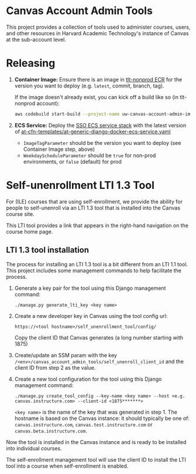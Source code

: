 # Canvas Account Admin Tools

This project provides a collection of tools used to administer courses, users, and other resources in Harvard Academic Technology's instance of Canvas at the sub-account level.


# Releasing

1. **Container Image:** Ensure there is an image in [tlt-nonprod ECR](https://console.aws.amazon.com/ecr/repositories/private/482956169056/uw/canvas-account-admin?region=us-east-1) for the version you want to deploy (e.g. `latest`, commit, branch, tag).

    If the image doesn't already exist, you can kick off a build like so (in tlt-nonprod account):
    ```sh
    aws codebuild start-build --project-name uw-canvas-account-admin-image-build --source-version <git-ref>
    ```

2. **ECS Service:** Deploy the [SSO ECS service stack](https://console.aws.amazon.com/cloudformation/#/stacks?filteringStatus=active&filteringText=uw-canvas-account-admin-tools-ecs-service&viewNested=true&hideStacks=false) with the latest version of [at-cfn-templates/at-generic-django-docker-ecs-service.yaml](https://github.huit.harvard.edu/HUIT/at-cfn-templates/blob/master/at-generic-django-docker-ecs-service.yaml)
    * `ImageTagParameter` should be the version you want to deploy (see Container Image step, above)
    * `WeekdayScheduleParameter` should be `true` for non-prod environments, or `false` (default) for prod


# Self-unenrollment LTI 1.3 Tool

For (ILE) courses that are using self-enrollment, we provide the ability for people to self-unenroll via an LTI 1.3 tool that is installed into the Canvas course site.

This LTI tool provides a link that appears in the right-hand navigation on the course home page.

## LTI 1.3 tool installation

The process for installing an LTI 1.3 tool is a bit different from an LTI 1.1 tool. This project includes some management commands to help facilitate the process.

1. Generate a key pair for the tool using this Django management command:

    ```./manage.py generate_lti_key <key name>```

2. Create a new developer key in Canvas using the tool config url:

    ```https://<tool hostname>/self_unenrollment_tool/config/```

    Copy the client ID that Canvas generates (a long number starting with 1875)

3. Create/update an SSM param with the key `/<env>/canvas_account_admin_tools/self_unenroll_client_id` and the client ID from step 2 as the value.

4. Create a new tool configuration for the tool using this Django management command:

    ```./manage.py create_tool_config --key-name <key name> --host <e.g. canvas.instructure.com> --client-id <1875*******>```

    `<key name>` is the name of the key that was generated in step 1. The hostname is based on the Canvas instance: it should typically be one of: `canvas.instructure.com`, `canvas.test.instructure.com` or `canvas.beta.instructure.com`.

Now the tool is installed in the Canvas instance and is ready to be installed into individual courses.

The self-enrollment management tool will use the client ID to install the LTI tool into a course when self-enrollment is enabled.
